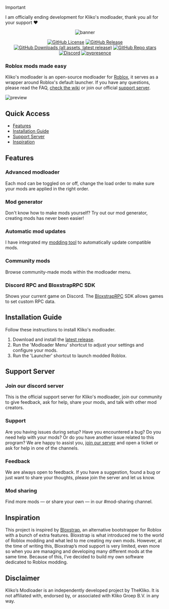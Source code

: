 > [!IMPORTANT]
> I am officially ending development for Kliko's modloader,
> thank you all for your support ❤️

<div align="center">

<img src="images/banner.png" alt="banner"/>

[<img alt="GitHub License" src="https://img.shields.io/github/license/thekliko/klikos-modloader?style=for-the-badge&labelColor=cc0037&color=353639">](https://github.com/TheKliko/klikos-modloader/blob/main/LICENSE)
[<img alt="GitHub Release" src="https://img.shields.io/github/v/release/thekliko/klikos-modloader?filter=!v*.*.*-beta&style=for-the-badge&labelColor=cc0037&color=353639">](https://github.com/thekliko/klikos-modloader/releases/latest)
[<img alt="GitHub Downloads (all assets, latest release)" src="https://img.shields.io/github/downloads/thekliko/klikos-modloader/latest/total?style=for-the-badge&label=downloads&labelColor=cc0037&color=353639">](https://github.com/thekliko/klikos-modloader/releases)
[<img alt="GitHub Repo stars" src="https://img.shields.io/github/stars/thekliko/klikos-modloader?style=for-the-badge&labelColor=cc0037&color=353639">](https://github.com/thekliko/klikos-modloader/releases)
[<img alt="Discord" src="https://img.shields.io/discord/1205938827437412422?style=for-the-badge&logo=discord&logoColor=fff&label=discord&labelColor=5865f2&color=353639">](https://discord.gg/nEjUwdSP9P)
[![pypresence](https://img.shields.io/badge/using-pypresence-00bb88.svg?style=for-the-badge&logo=discord&logoWidth=20)](https://github.com/qwertyquerty/pypresence)

</div>

<h3>Roblox mods made easy</h3>


Kliko's modloader is an open-source modloader for <a href="https://www.roblox.com">Roblox</a>, it serves as a wrapper around Roblox's default launcher. If you have any questions, please read the FAQ, [check the wiki](https://github.com/klikos-modloader/klikos-modloader/wiki) or join our official [support server](https://discord.gg/nEjUwdSP9P).

<img src="images/preview.png" alt="preview"/>



<h2>Quick Access</h2>
<ul>
    <li>
        <a href="#features">Features</a>
    </li>
    <li>
        <a href="#installation-guide">Installation Guide</a>
    </li>
    <li>
        <a href="#support-server">Support Server</a>
    </li>
    <li>
        <a href="#inspiration">Inspiration</a>
    </li>
</ul>



<h2 id="features">Features</h2>

<h3>Advanced modloader</h3>
Each mod can be toggled on or off, change the load order to make sure your mods are applied in the right order.

<h3>Mod generator</h3>
Don't know how to make mods yourself? Try out our mod generator, creating mods has never been easier!

<h3>Automatic mod updates</h3>
I have integrated my <a href="https://github.com/TheKliko/klikos-modding-tool">modding tool</a> to automatically update compatible mods.

<h3>Community mods</h3>
Browse community-made mods within the modloader menu.

<h3>Discord RPC and BloxstrapRPC SDK</h3>
Shows your current game on Discord. The <a href="https://github.com/pizzaboxer/bloxstrap/wiki/Integrating-Bloxstrap-functionality-into-your-game">BloxstrapRPC</a> SDK allows games to set custom RPC data.



<h2 id="installation-guide">Installation Guide</h2>

Follow these instructions to install Kliko's modloader.

<ol>
    <li>
        Download and install the <a href="https://github.com/TheKliko/klikos-modloader/releases/latest">latest release</a>.
    </li>
    <li>
        Run the 'Modloader Menu' shortcut to adjust your settings and configure your mods.
    </li>
    <li>
        Run the 'Launcher' shortcut to launch modded Roblox.
    </li>
</ol>



<h2 id="support-server">Support Server</h2>

<h3>Join our discord server</h3>

This is the official support server for Kliko's modloader, join our community to give feedback, ask for help, share your mods, and talk with other mod creators.

<h3>Support</h3>

Are you having issues during setup? Have you encountered a bug? Do you need help with your mods? Or do you have another issue related to this program? We are happy to assist you, <a href='https://discord.gg/nEjUwdSP9P'>join our server</a> and open a ticket or ask for help in one of the channels.

<h3>Feedback</h3>

We are always open to feedback. If you have a suggestion, found a bug or just want to share your thoughts, please join the server and let us know.

<h3>Mod sharing</h3>

Find more mods — or share your own — in our #mod-sharing channel.



<h2 id="inspiration">Inspiration</h2>

This project is inspired by <a href='https://github.com/pizzaboxer/bloxstrap'>Bloxstrap</a>, an alternative bootstrapper for Roblox with a bunch of
extra features. Bloxstrap is what introduced me to the world of Roblox modding and what led to me creating my own mods. However, at the time of writing this, Bloxstrap’s mod support is very limited, even more so when you are managing and developing many different mods at the same time. Because of this, I’ve decided to build my own software dedicated to Roblox modding.



<h2 id="disclaimer">Disclaimer</h2>


Kliko’s Modloader is an independently developed project by TheKliko. It is not affiliated with, endorsed by, or associated with Kliko Groep B.V. in any way.
